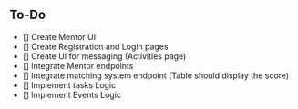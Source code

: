 ## To-Do

- [] Create Mentor UI
- [] Create Registration and Login pages
- [] Create UI for messaging (Activities page)
- [] Integrate Mentor endpoints
- [] Integrate matching system endpoint (Table should display the score)
- [] Implement tasks Logic
- [] Implement Events Logic
